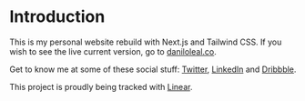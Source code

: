 # Introduction
This is my personal website rebuild with Next.js and Tailwind CSS.
If you wish to see the live current version, go to [daniloleal.co](daniloleal.co).

Get to know me at some of these social stuff: [Twitter](https://twitter.com/danilobontempo), [LinkedIn](https://www.linkedin.com/in/danilobleal/) and [Dribbble](https://dribbble.com/danilobontempo).

This project is proudly being tracked with [Linear](linear.app).
